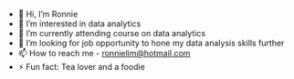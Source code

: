 - 👋 Hi, I’m Ronnie
- 👀 I’m interested in data analytics
- 🌱 I’m currently attending course on data analytics
- 💞️ I’m looking for job opportunity to hone my data analysis skills further
- 📫 How to reach me - ronnielim@hotmail.com
- ⚡ Fun fact: Tea lover and a foodie 

<!---
Wzlim83/Wzlim83 is a ✨ special ✨ repository because its `README.md` (this file) appears on your GitHub profile.
You can click the Preview link to take a look at your changes.
--->
